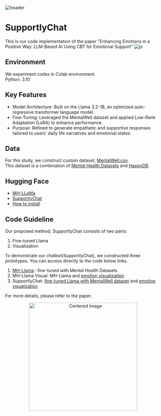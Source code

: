 ![header](https://capsule-render.vercel.app/api?type=venom&color=0:A8D08D,100:EAF7E0&height=300&section=header&text=SupportlyChat%20&fontSize=90)

# SupportlyChat
This is our code implementation of the paper "Enhancing Emotions in a Positive Way: LLM-Based AI Using CBT for Emotional Support"
![js](https://img.shields.io/badge/Python-3776AB?style=for-the-badge&logo=python&logoColor=white)

## Environment
We experiment codes in Colab environment. \
Python: 3.10

## Key Features

* Model Architecture: Built on the Llama 3.2-1B, an optimized auto-regressive transformer language model. 
* Fine-Tuning: Leveraged the MentalWell dataset and applied Low-Rank Adaptation (LoRA) to enhance performance. 
* Purpose: Refined to generate empathetic and supportive responses tailored to users' daily life narratives and emotional states.

## Data
For this study, we construct custom dataset, [MentalWell.csv](https://github.com/Sunnnyyy16/EmoSupportAI/blob/main/MentalWell.csv). \
This dataset is a combination of [Mental Health Datasets](https://huggingface.co/datasets/nbertagnolli/counsel-chat) and [HappyDB](https://www.kaggle.com/datasets/ritresearch/happydb).

## Hugging Face
* [MH-LLaMa](https://huggingface.co/dhlim55/mental_health_llama_basic)
* [SupportlyChat](https://huggingface.co/dhlim55/mental_health_happydb_llama)
* [How to install](https://huggingface.co/docs/huggingface_hub/ko/installation)
  
## Code Guideline
Our proposed method, SupportlyChat consists of two parts: 
1) Fine-tuned Llama 
2) Visualization

To demonstrate our chatbot(SupportlyChat), we constructed three prototypes. You can access directly to the code below links.
1) [MH-Llama](https://colab.research.google.com/github/Sunnnyyy16/EmoSupportAI/blob/main/MH_LLaMa.ipynb) : fine-tuned with Mental Health Datasets
2) MH-Llama Visual: MH-Llama and [emotion visualization](https://colab.research.google.com/github/Sunnnyyy16/EmoSupportAI/blob/sunny/user_input_visualization.ipynb)  
3) SupportlyChat: [fine-tuned Llama with MentalWell dataset](https://colab.research.google.com/github/Sunnnyyy16/EmoSupportAI/blob/main/SupportlyChat.ipynb) and [emotion visualization](https://colab.research.google.com/github/Sunnnyyy16/EmoSupportAI/blob/sunny/user_input_visualization.ipynb)


For more details, please refer to the paper.

<div align="center">
  <img src="https://github.com/user-attachments/assets/193f51c1-4206-4499-95d5-768633cfa861" alt="Centered Image" width="350">
</div>




